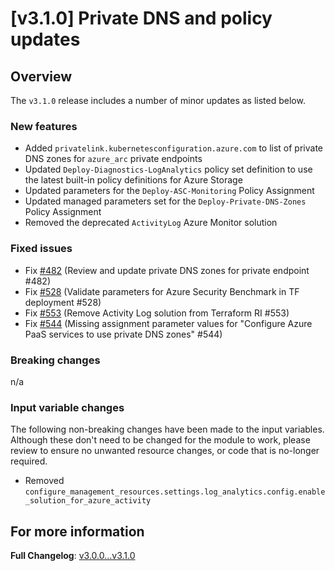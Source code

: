 # [v3.1.0] Private DNS and policy updates

## Overview

The `v3.1.0` release includes a number of minor updates as listed below.

### New features

- Added `privatelink.kubernetesconfiguration.azure.com` to list of private DNS zones for `azure_arc` private endpoints
- Updated `Deploy-Diagnostics-LogAnalytics` policy set definition to use the latest built-in policy definitions for Azure Storage
- Updated parameters for the `Deploy-ASC-Monitoring` Policy Assignment
- Updated managed parameters set for the `Deploy-Private-DNS-Zones` Policy Assignment
- Removed the deprecated `ActivityLog` Azure Monitor solution

### Fixed issues

- Fix [#482](https://github.com/Azure/terraform-azurerm-caf-enterprise-scale/issues/445) (Review and update private DNS zones for private endpoint #482)
- Fix [#528](https://github.com/Azure/terraform-azurerm-caf-enterprise-scale/issues/528) (Validate parameters for Azure Security Benchmark in TF deployment #528)
- Fix [#553](https://github.com/Azure/terraform-azurerm-caf-enterprise-scale/issues/553) (Remove Activity Log solution from Terraform RI #553)
- Fix [#544](https://github.com/Azure/terraform-azurerm-caf-enterprise-scale/issues/544) (Missing assignment parameter values for "Configure Azure PaaS services to use private DNS zones" #544)

### Breaking changes

n/a

### Input variable changes

The following non-breaking changes have been made to the input variables. Although these don't need to be changed for the module to work, please review to ensure no unwanted resource changes, or code that is no-longer required.

- Removed `configure_management_resources.settings.log_analytics.config.enable_solution_for_azure_activity`

## For more information

**Full Changelog**: [v3.0.0...v3.1.0](https://github.com/Azure/terraform-azurerm-caf-enterprise-scale/compare/v3.0.0...v3.1.0)
